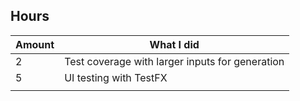 ## Hours

|Amount|What I did|
|-|-|
|2|Test coverage with larger inputs for generation|
|5|UI testing with TestFX|
|||
